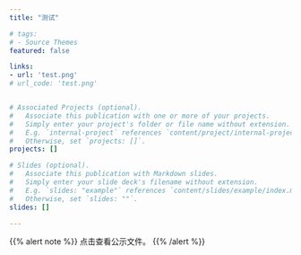 ```yaml
---
title: "测试"

# tags:
# - Source Themes
featured: false

links:
- url: 'test.png'
# url_code: 'test.png'


# Associated Projects (optional).
#   Associate this publication with one or more of your projects.
#   Simply enter your project's folder or file name without extension.
#   E.g. `internal-project` references `content/project/internal-project/index.md`.
#   Otherwise, set `projects: []`.
projects: []

# Slides (optional).
#   Associate this publication with Markdown slides.
#   Simply enter your slide deck's filename without extension.
#   E.g. `slides: "example"` references `content/slides/example/index.md`.
#   Otherwise, set `slides: ""`.
slides: []

---
```


{{% alert note %}}
点击查看公示文件。
{{% /alert %}}


